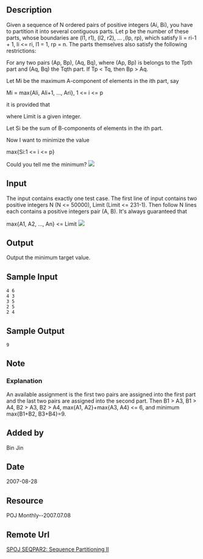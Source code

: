 ## Description
Given a sequence of N ordered pairs of positive integers (Ai, Bi), you have to partition it into several contiguous parts. Let p be the number of these parts, whose boundaries are (l1, r1), (l2, r2), ... ,(lp, rp), which satisfy li = ri-1 + 1, li <= ri, l1 = 1, rp = n. The parts themselves also satisfy the following restrictions:

For any two pairs (Ap, Bp), (Aq, Bq), where (Ap, Bp) is belongs to the Tpth part and (Aq, Bq) the Tqth part. If Tp < Tq, then Bp > Aq.

Let Mi be the maximum A-component of elements in the ith part, say

Mi = max{Ali, Ali+1, ..., Ari}, 1 <= i <= p

it is provided that

 where Limit is a given integer.

Let Si be the sum of B-components of elements in the ith part.

Now I want to minimize the value

max{Si:1 <= i <= p}

Could you tell me the minimum?
<img src="http://www.spoj.com/content/crazyb0y:SEQPAR2_1.bmp">

## Input
The input contains exactly one test case. The first line of input contains two positive integers N (N <= 50000), Limit (Limit <= 231-1). Then follow N lines each contains a positive integers pair (A, B). It's always guaranteed that

 max{A1, A2, ..., An} <= Limit
<img src="http://www.spoj.com/content/crazyb0y:SEQPAR2_2.bmp">

## Output
Output the minimum target value.

## Sample Input
    4 6
    4 3
    3 5
    2 5
    2 4

## Sample Output
    9

## Note
### Explanation
An available assignment is the first two pairs are assigned into the first part and the last two pairs are assigned into the second part. Then B1 > A3, B1 > A4, B2 > A3, B2 > A4, max{A1, A2}+max{A3, A4} <= 6, and minimum max{B1+B2, B3+B4}=9.

## Added by
Bin Jin

## Date
2007-08-28

## Resource
POJ Monthly--2007.07.08

## Remote Url
[SPOJ SEQPAR2: Sequence Partitioning II](http://www.spoj.com/problems/SEQPAR2)

